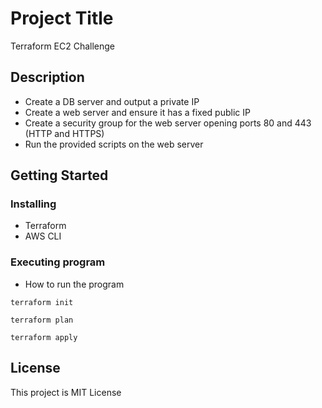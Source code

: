 # Project Title

Terraform EC2 Challenge

## Description

- Create a DB server and output a private IP
- Create a web server and ensure it has a fixed public IP
- Create a security group for the web server opening ports 80 and 443 (HTTP and HTTPS)
- Run the provided scripts on the web server

## Getting Started

### Installing

* Terraform
* AWS CLI

### Executing program

* How to run the program

```
terraform init
```
```
terraform plan
```
```
terraform apply
```

## License

This project is MIT License
